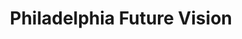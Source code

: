 ---
pid: ls24
title: Philadelphia Future Vision
location_transcription: the whole @!# city
coordinates: "[-75.170688639616, 39.957911937237]"
zipcode: '19131'
gen_neighborhood: West Philadelphia
neighborhood: Wynnefield
outside_phl: 
age: '60'
age_range: 60-69
instagram: 
image_file_name: ls_24.jpg
proposal_transcription: A process for discussing how our city works and looks over
  a 100-200 year horizon with stake holders, schools, industry, eds, meds, arts, politics
  & global warming factors.
topic: Education,Environment,Health,Industrial,Politics
topic_summary: 0, 0, 0, 0, 0, 0, 0
type: Other No Form
keywords_other: 
credit: 
image_labels: 
twitter: 
facebook: 
permalink: "/monuments/ls24/"
layout: item-page
---